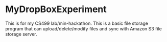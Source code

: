 # MyDropBoxExperiment

This is for my CS499 lab/min-hackathon. This is a basic file storage program that can upload/delete/modify files and sync with Amazon S3 file storage server.

